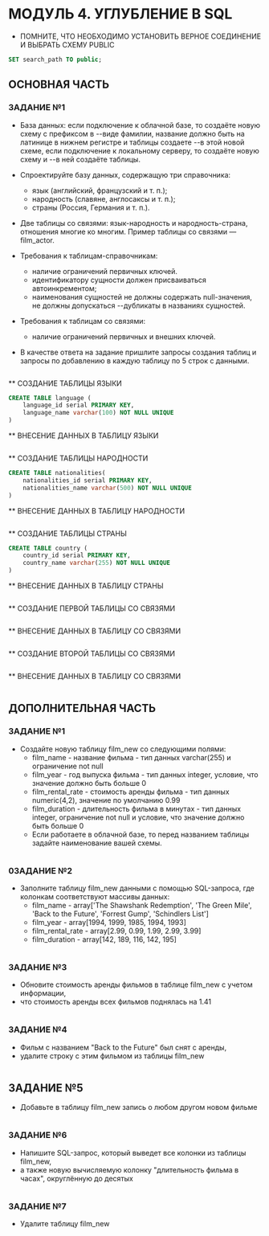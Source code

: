# МОДУЛЬ 4. УГЛУБЛЕНИЕ В SQL
* ПОМНИТЕ, ЧТО НЕОБХОДИМО УСТАНОВИТЬ ВЕРНОЕ СОЕДИНЕНИЕ И ВЫБРАТЬ СХЕМУ PUBLIC
```sql
SET search_path TO public;
```
## ОСНОВНАЯ ЧАСТЬ

### ЗАДАНИЕ №1
* База данных: если подключение к облачной базе, то создаёте новую схему с префиксом в --виде фамилии, название должно быть на латинице в нижнем регистре и таблицы создаете --в этой новой схеме, если подключение к локальному серверу, то создаёте новую схему и --в ней создаёте таблицы.

* Спроектируйте базу данных, содержащую три справочника:
    * язык (английский, французский и т. п.);
    * народность (славяне, англосаксы и т. п.);
    * страны (Россия, Германия и т. п.).
* Две таблицы со связями: язык-народность и народность-страна, отношения многие ко многим. Пример таблицы со связями — film_actor.
* Требования к таблицам-справочникам:
    * наличие ограничений первичных ключей.
    * идентификатору сущности должен присваиваться автоинкрементом;
    * наименования сущностей не должны содержать null-значения, не должны допускаться --дубликаты в названиях сущностей.
* Требования к таблицам со связями:
    * наличие ограничений первичных и внешних ключей.

* В качестве ответа на задание пришлите запросы создания таблиц и запросы по добавлению в каждую таблицу по 5 строк с данными.
```SQL
```

** СОЗДАНИЕ ТАБЛИЦЫ ЯЗЫКИ
```SQL
CREATE TABLE language (
	language_id serial PRIMARY KEY,
	language_name varchar(100) NOT NULL UNIQUE 
)
```

** ВНЕСЕНИЕ ДАННЫХ В ТАБЛИЦУ ЯЗЫКИ
```SQL
```

** СОЗДАНИЕ ТАБЛИЦЫ НАРОДНОСТИ
```SQL
CREATE TABLE nationalities(
	nationalities_id serial PRIMARY KEY,
	nationalities_name varchar(500) NOT NULL UNIQUE 
)
```

** ВНЕСЕНИЕ ДАННЫХ В ТАБЛИЦУ НАРОДНОСТИ
```SQL
```

** СОЗДАНИЕ ТАБЛИЦЫ СТРАНЫ
```SQL
CREATE TABLE country (
	country_id serial PRIMARY KEY,
	country_name varchar(255) NOT NULL UNIQUE 
)
```

** ВНЕСЕНИЕ ДАННЫХ В ТАБЛИЦУ СТРАНЫ
```SQL
```

** СОЗДАНИЕ ПЕРВОЙ ТАБЛИЦЫ СО СВЯЗЯМИ
```SQL
```

** ВНЕСЕНИЕ ДАННЫХ В ТАБЛИЦУ СО СВЯЗЯМИ
```SQL
```

** СОЗДАНИЕ ВТОРОЙ ТАБЛИЦЫ СО СВЯЗЯМИ
```SQL
```

** ВНЕСЕНИЕ ДАННЫХ В ТАБЛИЦУ СО СВЯЗЯМИ
```SQL
```

## ДОПОЛНИТЕЛЬНАЯ ЧАСТЬ


### ЗАДАНИЕ №1 
* Создайте новую таблицу film_new со следующими полями:
    * film_name - название фильма - тип данных varchar(255) и ограничение not null
    * film_year - год выпуска фильма - тип данных integer, условие, что значение должно быть больше 0
    * film_rental_rate - стоимость аренды фильма - тип данных numeric(4,2), значение по умолчанию 0.99
    * film_duration - длительность фильма в минутах - тип данных integer, ограничение not null и условие, что значение должно быть больше 0
    * Если работаете в облачной базе, то перед названием таблицы задайте наименование вашей схемы.
```SQL
```

### 0ЗАДАНИЕ №2 
* Заполните таблицу film_new данными с помощью SQL-запроса, где колонкам соответствуют массивы данных:
    * film_name - array['The Shawshank Redemption', 'The Green Mile', 'Back to the Future', 'Forrest Gump', 'Schindlers List']
    * film_year - array[1994, 1999, 1985, 1994, 1993]
    * film_rental_rate - array[2.99, 0.99, 1.99, 2.99, 3.99]
    * film_duration - array[142, 189, 116, 142, 195]
```SQL
```

### ЗАДАНИЕ №3
* Обновите стоимость аренды фильмов в таблице film_new с учетом информации, 
* что стоимость аренды всех фильмов поднялась на 1.41
```SQL
```

### ЗАДАНИЕ №4
* Фильм с названием "Back to the Future" был снят с аренды, 
* удалите строку с этим фильмом из таблицы film_new
```SQL
```

## ЗАДАНИЕ №5
* Добавьте в таблицу film_new запись о любом другом новом фильме
```SQL
```

### ЗАДАНИЕ №6
* Напишите SQL-запрос, который выведет все колонки из таблицы film_new, 
* а также новую вычисляемую колонку "длительность фильма в часах", округлённую до десятых
```SQL
```

### ЗАДАНИЕ №7 
* Удалите таблицу film_new